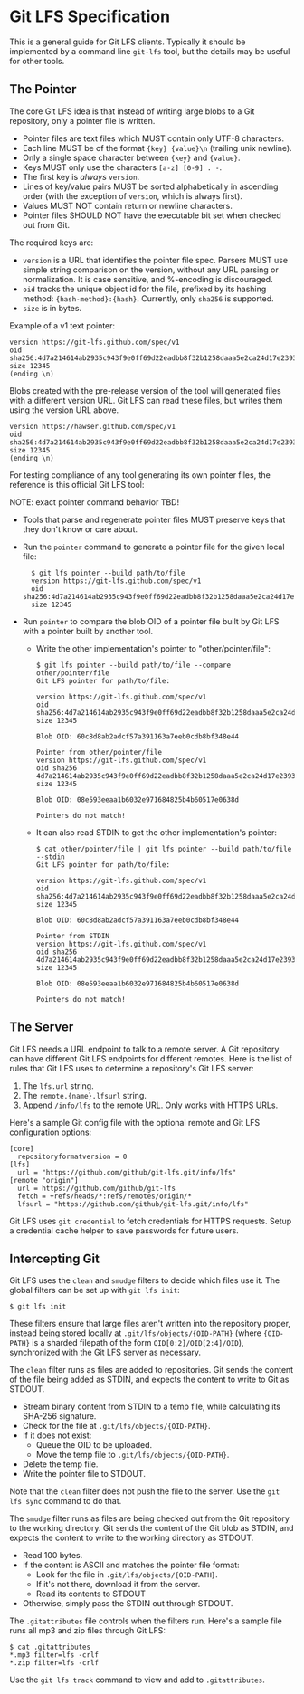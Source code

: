 # Git LFS Specification

This is a general guide for Git LFS clients.  Typically it should be
implemented by a command line `git-lfs` tool, but the details may be useful
for other tools.

## The Pointer

The core Git LFS idea is that instead of writing large blobs to a Git repository,
only a pointer file is written.

* Pointer files are text files which MUST contain only UTF-8 characters.
* Each line MUST be of the format `{key} {value}\n` (trailing unix newline).
* Only a single space character between `{key}` and `{value}`.
* Keys MUST only use the characters `[a-z] [0-9] . -`.  
* The first key is _always_ `version`.
* Lines of key/value pairs MUST be sorted alphabetically in ascending order
(with the exception of `version`, which is always first).
* Values MUST NOT contain return or newline characters.
* Pointer files SHOULD NOT have the executable bit set when checked out from Git.

The required keys are:

* `version` is a URL that identifies the pointer file spec.  Parsers MUST use
simple string comparison on the version, without any URL parsing or
normalization.  It is case sensitive, and %-encoding is discouraged.
* `oid` tracks the unique object id for the file, prefixed by its hashing
method: `{hash-method}:{hash}`.  Currently, only `sha256` is supported.
* `size` is in bytes.

Example of a v1 text pointer:

```
version https://git-lfs.github.com/spec/v1
oid sha256:4d7a214614ab2935c943f9e0ff69d22eadbb8f32b1258daaa5e2ca24d17e2393
size 12345
(ending \n)
```

Blobs created with the pre-release version of the tool will generated files with
a different version URL.  Git LFS can read these files, but writes them using
the version URL above.

```
version https://hawser.github.com/spec/v1
oid sha256:4d7a214614ab2935c943f9e0ff69d22eadbb8f32b1258daaa5e2ca24d17e2393
size 12345
(ending \n)
```

For testing compliance of any tool generating its own pointer files, the
reference is this official Git LFS tool:

NOTE: exact pointer command behavior TBD!

* Tools that parse and regenerate pointer files MUST preserve keys that they
don't know or care about.
* Run the `pointer` command to generate a pointer file for the given local
file:

        $ git lfs pointer --build path/to/file
        version https://git-lfs.github.com/spec/v1
        oid sha256:4d7a214614ab2935c943f9e0ff69d22eadbb8f32b1258daaa5e2ca24d17e2393
        size 12345

* Run `pointer` to compare the blob OID of a pointer file built by Git LFS with
a pointer built by another tool.

  * Write the other implementation's pointer to "other/pointer/file":

        $ git lfs pointer --build path/to/file --compare other/pointer/file
        Git LFS pointer for path/to/file:

        version https://git-lfs.github.com/spec/v1
        oid sha256:4d7a214614ab2935c943f9e0ff69d22eadbb8f32b1258daaa5e2ca24d17e2393
        size 12345

        Blob OID: 60c8d8ab2adcf57a391163a7eeb0cdb8bf348e44

        Pointer from other/pointer/file
        version https://git-lfs.github.com/spec/v1
        oid sha256 4d7a214614ab2935c943f9e0ff69d22eadbb8f32b1258daaa5e2ca24d17e2393
        size 12345

        Blob OID: 08e593eeaa1b6032e971684825b4b60517e0638d

        Pointers do not match!

  * It can also read STDIN to get the other implementation's pointer:

        $ cat other/pointer/file | git lfs pointer --build path/to/file --stdin
        Git LFS pointer for path/to/file:

        version https://git-lfs.github.com/spec/v1
        oid sha256:4d7a214614ab2935c943f9e0ff69d22eadbb8f32b1258daaa5e2ca24d17e2393
        size 12345

        Blob OID: 60c8d8ab2adcf57a391163a7eeb0cdb8bf348e44

        Pointer from STDIN
        version https://git-lfs.github.com/spec/v1
        oid sha256 4d7a214614ab2935c943f9e0ff69d22eadbb8f32b1258daaa5e2ca24d17e2393
        size 12345

        Blob OID: 08e593eeaa1b6032e971684825b4b60517e0638d

        Pointers do not match!

## The Server

Git LFS needs a URL endpoint to talk to a remote server.  A Git repository
can have different Git LFS endpoints for different remotes.  Here is the list
of rules that Git LFS uses to determine a repository's Git LFS server:

1. The `lfs.url` string.
2. The `remote.{name}.lfsurl` string.
3. Append `/info/lfs` to the remote URL.  Only works with HTTPS URLs.

Here's a sample Git config file with the optional remote and Git LFS
configuration options:

```
[core]
  repositoryformatversion = 0
[lfs]
  url = "https://github.com/github/git-lfs.git/info/lfs"
[remote "origin"]
  url = https://github.com/github/git-lfs
  fetch = +refs/heads/*:refs/remotes/origin/*
  lfsurl = "https://github.com/github/git-lfs.git/info/lfs"
```

Git LFS uses `git credential` to fetch credentials for HTTPS requests.  Setup
a credential cache helper to save passwords for future users.

## Intercepting Git

Git LFS uses the `clean` and `smudge` filters to decide which files use it.  The
global filters can be set up with `git lfs init`:

```
$ git lfs init
```

These filters ensure that large files aren't written into the repository proper,
instead being stored locally at `.git/lfs/objects/{OID-PATH}` (where `{OID-PATH}`
is a sharded filepath of the form `OID[0:2]/OID[2:4]/OID`), synchronized with
the Git LFS server as necessary.

The `clean` filter runs as files are added to repositories.  Git sends the
content of the file being added as STDIN, and expects the content to write
to Git as STDOUT.

* Stream binary content from STDIN to a temp file, while calculating its SHA-256
signature.
* Check for the file at `.git/lfs/objects/{OID-PATH}`.
* If it does not exist:
  * Queue the OID to be uploaded.
  * Move the temp file to `.git/lfs/objects/{OID-PATH}`.
* Delete the temp file.
* Write the pointer file to STDOUT.

Note that the `clean` filter does not push the file to the server.  Use the
`git lfs sync` command to do that.

The `smudge` filter runs as files are being checked out from the Git repository
to the working directory.  Git sends the content of the Git blob as STDIN, and
expects the content to write to the working directory as STDOUT.

* Read 100 bytes.
* If the content is ASCII and matches the pointer file format:
  * Look for the file in `.git/lfs/objects/{OID-PATH}`.
  * If it's not there, download it from the server.
  * Read its contents to STDOUT
* Otherwise, simply pass the STDIN out through STDOUT.

The `.gitattributes` file controls when the filters run.  Here's a sample file
runs all mp3 and zip files through Git LFS:

```
$ cat .gitattributes
*.mp3 filter=lfs -crlf
*.zip filter=lfs -crlf
```

Use the `git lfs track` command to view and add to `.gitattributes`.

